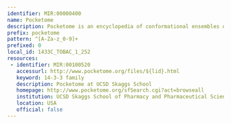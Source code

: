 ```yaml
---
identifier: MIR:00000400
name: Pocketome
description: Pocketome is an encyclopedia of conformational ensembles of all druggable binding sites that can be identified experimentally from co-crystal structures in the Protein Data Bank. Each Pocketome entry corresponds to a small molecule binding site in a protein which has been co-crystallized in complex with at least one drug-like small molecule, and is represented in at least two PDB entries.
prefix: pocketome
pattern: ^[A-Za-z_0-9]+
prefixed: 0
local_id: 1433C_TOBAC_1_252
resources:
 - identifier: MIR:00100520
   accessurl: http://www.pocketome.org/files/${lid}.html
   keyword: 14-3-3 family
   description: Pocketome at UCSD Skaggs School
   homepage: http://www.pocketome.org/sfSearch.cgi?act=browseall
   institution: UCSD Skaggs School of Pharmacy and Pharmaceutical Sciences, La Jolla, California
   location: USA
   official: false
---
```

